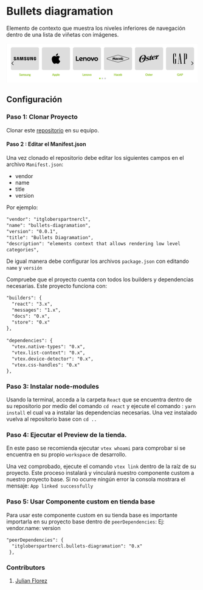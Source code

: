 # Bullets diagramation

Elemento de contexto que muestra los niveles inferiores de navegación dentro de una lista de viñetas con imágenes.

![vista previa del componente](./bullets-preview.png)

## Configuración 

### Paso 1: Clonar Proyecto

Clonar este [repositorio](https://github.com/juliflorezg/itgloberspartnercl-categories-diagramation) en su equipo.

#### Paso 2 : Editar el Manifest.json

Una vez clonado el repositorio debe editar los siguientes campos en el archivo `Manifest.json`: 
 - vendor
 - name
 - title
 - version
  
Por ejemplo: 

    "vendor": "itgloberspartnercl",
    "name": "bullets-diagramation",
    "version": "0.0.1",
    "title": "Bullets Diagramation",
    "description": "elements context that allows rendering low level categories",

De igual manera debe configurar los archivos `package.json` con editando `name` y `versión`

Compruebe que el proyecto cuenta con todos los builders y dependencias necesarias. Este proyecto funciona con: 

    "builders": {
      "react": "3.x",
      "messages": "1.x",
      "docs": "0.x",
      "store": "0.x"
    },  

    "dependencies": {
      "vtex.native-types": "0.x",
      "vtex.list-context": "0.x",
      "vtex.device-detector": "0.x",
      "vtex.css-handles": "0.x"
    },

### Paso 3: Instalar node-modules

Usando la terminal, acceda a la carpeta `React` que se encuentra dentro de su repositorio por medio del comando `cd react` y ejecute el comando : `yarn install` el cual va a instalar las dependencias necesarias. Una vez instalado vuelva al repositorio base con `cd ..`


### Paso 4: Ejecutar el Preview de la tienda.

En este paso se recomienda ejecutar `vtex whoami` para comprobar si se encuentra en su propio `workspace` de desarrollo.

Una vez comprobado, ejecute el comando `vtex link` dentro de la raíz de su proyecto. Este proceso instalará y vinculará nuestro componente custom a nuestro proyecto base. Si no ocurre ningún error la consola mostrara el mensaje: `App linked successfully`

### Paso 5: Usar Componente custom en tienda base

Para usar este componente custom en su tienda base es importante importarla en su proyecto base dentro de `peerDependencies`: 
Ej: vendor.name: version
  
    "peerDependencies": {
      "itgloberspartnercl.bullets-diagramation": "0.x"
     },


### Contributors

1. [Julian Florez](https://github.com/juliflorezg/)
